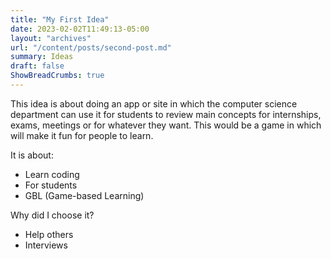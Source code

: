 ```yaml
---
title: "My First Idea"
date: 2023-02-02T11:49:13-05:00
layout: "archives"
url: "/content/posts/second-post.md"
summary: Ideas
draft: false
ShowBreadCrumbs: true
---
```


This idea is about doing an app or site in which the computer science department can use it for students to review main concepts for internships, exams, meetings or for whatever they want. This would be a game in which will make it fun for people to learn.

It is about:
- Learn coding
- For students
- GBL (Game-based Learning)

Why did I choose it?
- Help others
- Interviews

